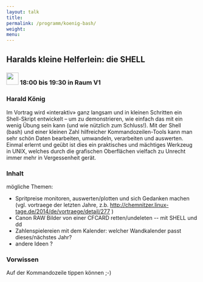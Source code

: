 ```yaml
---
layout: talk
title:
permalink: /programm/koenig-bash/
weight: 
menu:
---
```

## Haralds&nbsp;kleine&nbsp;Helferlein:&nbsp;die&nbsp;SHELL

### <img height = "32" src="../../images/talk.svg"> 18:00 bis 19:30 in Raum V1

### Harald&nbsp;König

Im Vortrag wird «interaktiv» ganz langsam und in kleinen Schritten ein Shell-Skript entwickelt – um zu demonstrieren, wie einfach das mit ein wenig Übung sein kann (und wie nützlich zum Schluss!).
Mit der Shell (bash) und einer kleinen Zahl hilfreicher Kommandozeilen-Tools kann man sehr schön Daten bearbeiten, umwandeln, verarbeiten und auswerten. Einmal erlernt und geübt ist dies ein praktisches und mächtiges Werkzeug in UNIX, welches durch die grafischen Oberflächen vielfach zu Unrecht immer mehr in Vergessenheit gerät.

### Inhalt

mögliche Themen:

- Spritpreise monitoren, auswerten/plotten und sich Gedanken machen (vgl. vortraege der letzten Jahre, z.b. http://chemnitzer.linux-tage.de/2014/de/vortraege/detail/277 )
- Canon RAW Bilder von einer CFCARD retten/undeleten -- mit SHELL und dd
- Zahlenspielereien mit dem Kalender: welcher Wandkalender passt dieses/nächstes Jahr?
- andere Ideen ?

### Vorwissen

Auf der Kommandozeile tippen können ;-)

